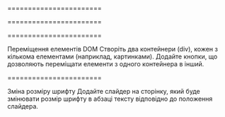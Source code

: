 <!-- Зміна кольору тексту
Створіть HTML-сторінку з параграфом тексту. Додайте кнопку, яка при натисканні змінює колір тексту параграфа на випадковий колір. -->

=======================

<!-- Додавання елементів
Напишіть скрипт, який дозволяє користувачам вводити текст у текстове поле. При натисканні на кнопку "Додати", введений текст повинен з'являтися у вигляді нового елементу списку в ненумерованому списку на сторінці. -->

=======================

<!-- Показ/приховування елементів
На сторінці розмістіть кілька абзаців тексту з заголовком. Додайте кнопку, яка при натисканні буде приховувати або показувати весь текст. -->

=======================

Переміщення елементів DOM
Створіть два контейнери (div), кожен з кількома елементами (наприклад, картинками). Додайте кнопки, що дозволяють переміщати елементи з одного контейнера в інший.

=======================

Зміна розміру шрифту
Додайте слайдер на сторінку, який буде змінювати розмір шрифту в абзаці тексту відповідно до положення слайдера.
